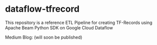 # dataflow-tfrecord
This repository is a reference ETL Pipeline for creating TF-Records using Apache Beam Python SDK on Google Cloud Dataflow

Medium Blog: (will soon be published)
